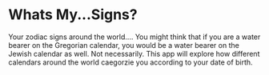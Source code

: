 # Whats My...Signs?
Your zodiac signs around the world....
You might think that if you are a water bearer on the Gregorian calendar, you would be a water bearer on the Jewish calendar as well. Not necessarily. This app will explore how different calendars around the world caegorzie you according to your date of birth.
